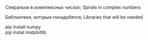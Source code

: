 Спиральки в комплексных числах; Spirals in complex numbers

Библиотеки, которые понадобятся; Libraries that will be needed

pip install numpy                
pip instal matplotlib
